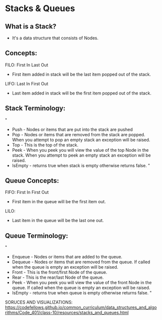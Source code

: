 # Stacks & Queues

## What is a Stack?

- It's a data structure that consists of Nodes.

## Concepts:

FILO: First In Last Out 

- First item added in stack will be the last item popped out of the stack.

LIFO: Last In First Out

- Last item added in stack will be the first item popped out of the stack.

## Stack Terminology:

"
- Push - Nodes or items that are put into the stack are pushed
- Pop - Nodes or items that are removed from the stack are popped. When you attempt to pop an empty stack an exception will be raised.
- Top - This is the top of the stack.
- Peek - When you peek you will view the value of the top Node in the stack. When you attempt to peek an empty stack an exception will be raised.
- IsEmpty - returns true when stack is empty otherwise returns false.
"

## Queue Concepts:

FIFO: First In First Out

- First item in the queue will be the first item out.

LILO:

- Last item in the queue will be the last one out. 

## Queue Terminology:

"
- Enqueue - Nodes or items that are added to the queue.
- Dequeue - Nodes or items that are removed from the queue. If called when the queue is empty an exception will be raised.
- Front - This is the front/first Node of the queue.
- Rear - This is the rear/last Node of the queue.
- Peek - When you peek you will view the value of the front Node in the queue. If called when the queue is empty an exception will be raised.
- IsEmpty - returns true when queue is empty otherwise returns false.
"

SORUCES AND VISUALIZATIONS:
https://codefellows.github.io/common_curriculum/data_structures_and_algorithms/Code_401/class-10/resources/stacks_and_queues.html
